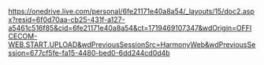 [https://onedrive.live.com/personal/6fe21171e40a8a54/_layouts/15/doc2.aspx?resid=6f0d70aa-cb25-431f-a127-a5461c516f85&cid=6fe21171e40a8a54&ct=1719469107347&wdOrigin=OFFICECOM-WEB.START.UPLOAD&wdPreviousSessionSrc=HarmonyWeb&wdPreviousSession=677cf5fe-fa15-4480-bed0-6dd244cd0d4b
](https://1drv.ms/p/c/6fe21171e40a8a54/EapwDW8lyx9DoSelRhxRb4UB4HkBbVtd_6FHgNY5ufaXcg?e=F4qlVf)
